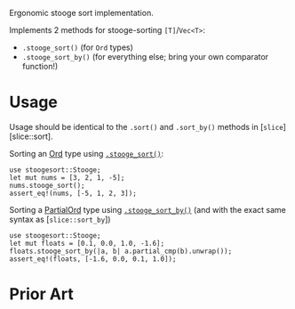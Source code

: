 Ergonomic stooge sort implementation.

Implements 2 methods for stooge-sorting `[T]`/`Vec<T>`:

* `.stooge_sort()` (for `Ord` types)
* `.stooge_sort_by()` (for everything else; bring your own comparator function!)

# Usage

Usage should be identical to the `.sort()` and
 `.sort_by()` methods in [`slice`][slice::sort].

Sorting an [Ord](std::cmp) type using
[`.stooge_sort()`](Stooge::stooge_sort):

```
use stoogesort::Stooge;
let mut nums = [3, 2, 1, -5];
nums.stooge_sort();
assert_eq!(nums, [-5, 1, 2, 3]);
```

Sorting a [PartialOrd](std::cmp) type using
[`.stooge_sort_by()`](Stooge::stooge_sort_by)
(and with the exact same syntax as [`slice::sort_by`])

```
use stoogesort::Stooge;
let mut floats = [0.1, 0.0, 1.0, -1.6];
floats.stooge_sort_by(|a, b| a.partial_cmp(b).unwrap());
assert_eq!(floats, [-1.6, 0.0, 0.1, 1.0]);
```

# Prior Art

